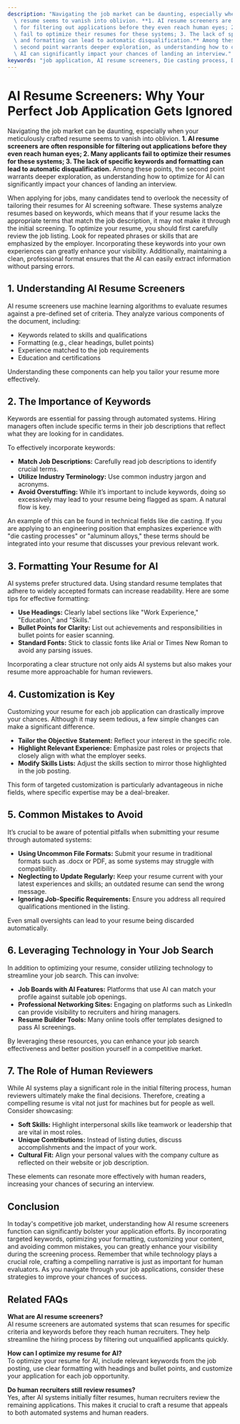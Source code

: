 ```yaml
---
description: "Navigating the job market can be daunting, especially when your meticulously crafted\
  \ resume seems to vanish into oblivion. **1. AI resume screeners are often responsible\
  \ for filtering out applications before they even reach human eyes; 2. Many applicants\
  \ fail to optimize their resumes for these systems; 3. The lack of specific keywords\
  \ and formatting can lead to automatic disqualification.** Among these points, the\
  \ second point warrants deeper exploration, as understanding how to optimize for\
  \ AI can significantly impact your chances of landing an interview."
keywords: "job application, AI resume screeners, Die casting process, Die-cast aluminum"
---
```

# AI Resume Screeners: Why Your Perfect Job Application Gets Ignored

Navigating the job market can be daunting, especially when your meticulously crafted resume seems to vanish into oblivion. **1. AI resume screeners are often responsible for filtering out applications before they even reach human eyes; 2. Many applicants fail to optimize their resumes for these systems; 3. The lack of specific keywords and formatting can lead to automatic disqualification.** Among these points, the second point warrants deeper exploration, as understanding how to optimize for AI can significantly impact your chances of landing an interview.

When applying for jobs, many candidates tend to overlook the necessity of tailoring their resumes for AI screening software. These systems analyze resumes based on keywords, which means that if your resume lacks the appropriate terms that match the job description, it may not make it through the initial screening. To optimize your resume, you should first carefully review the job listing. Look for repeated phrases or skills that are emphasized by the employer. Incorporating these keywords into your own experiences can greatly enhance your visibility. Additionally, maintaining a clean, professional format ensures that the AI can easily extract information without parsing errors.

## **1. Understanding AI Resume Screeners**

AI resume screeners use machine learning algorithms to evaluate resumes against a pre-defined set of criteria. They analyze various components of the document, including:

- Keywords related to skills and qualifications
- Formatting (e.g., clear headings, bullet points)
- Experience matched to the job requirements
- Education and certifications

Understanding these components can help you tailor your resume more effectively.

## **2. The Importance of Keywords**

Keywords are essential for passing through automated systems. Hiring managers often include specific terms in their job descriptions that reflect what they are looking for in candidates. 

To effectively incorporate keywords:

- **Match Job Descriptions:** Carefully read job descriptions to identify crucial terms.
- **Utilize Industry Terminology:** Use common industry jargon and acronyms.
- **Avoid Overstuffing:** While it’s important to include keywords, doing so excessively may lead to your resume being flagged as spam. A natural flow is key.

An example of this can be found in technical fields like die casting. If you are applying to an engineering position that emphasizes experience with "die casting processes" or "aluminum alloys," these terms should be integrated into your resume that discusses your previous relevant work.

## **3. Formatting Your Resume for AI**

AI systems prefer structured data. Using standard resume templates that adhere to widely accepted formats can increase readability. Here are some tips for effective formatting:

- **Use Headings:** Clearly label sections like "Work Experience," "Education," and "Skills."
- **Bullet Points for Clarity:** List out achievements and responsibilities in bullet points for easier scanning.
- **Standard Fonts:** Stick to classic fonts like Arial or Times New Roman to avoid any parsing issues.

Incorporating a clear structure not only aids AI systems but also makes your resume more approachable for human reviewers.

## **4. Customization is Key**

Customizing your resume for each job application can drastically improve your chances. Although it may seem tedious, a few simple changes can make a significant difference. 

- **Tailor the Objective Statement:** Reflect your interest in the specific role.
- **Highlight Relevant Experience:** Emphasize past roles or projects that closely align with what the employer seeks.
- **Modify Skills Lists:** Adjust the skills section to mirror those highlighted in the job posting.

This form of targeted customization is particularly advantageous in niche fields, where specific expertise may be a deal-breaker.

## **5. Common Mistakes to Avoid**

It’s crucial to be aware of potential pitfalls when submitting your resume through automated systems:

- **Using Uncommon File Formats:** Submit your resume in traditional formats such as .docx or PDF, as some systems may struggle with compatibility.
- **Neglecting to Update Regularly:** Keep your resume current with your latest experiences and skills; an outdated resume can send the wrong message.
- **Ignoring Job-Specific Requirements:** Ensure you address all required qualifications mentioned in the listing.

Even small oversights can lead to your resume being discarded automatically.

## **6. Leveraging Technology in Your Job Search**

In addition to optimizing your resume, consider utilizing technology to streamline your job search. This can involve:

- **Job Boards with AI Features:** Platforms that use AI can match your profile against suitable job openings.
- **Professional Networking Sites:** Engaging on platforms such as LinkedIn can provide visibility to recruiters and hiring managers.
- **Resume Builder Tools:** Many online tools offer templates designed to pass AI screenings.

By leveraging these resources, you can enhance your job search effectiveness and better position yourself in a competitive market.

## **7. The Role of Human Reviewers**

While AI systems play a significant role in the initial filtering process, human reviewers ultimately make the final decisions. Therefore, creating a compelling resume is vital not just for machines but for people as well. Consider showcasing:

- **Soft Skills:** Highlight interpersonal skills like teamwork or leadership that are vital in most roles.
- **Unique Contributions:** Instead of listing duties, discuss accomplishments and the impact of your work.
- **Cultural Fit:** Align your personal values with the company culture as reflected on their website or job description.

These elements can resonate more effectively with human readers, increasing your chances of securing an interview.

## **Conclusion**

In today's competitive job market, understanding how AI resume screeners function can significantly bolster your application efforts. By incorporating targeted keywords, optimizing your formatting, customizing your content, and avoiding common mistakes, you can greatly enhance your visibility during the screening process. Remember that while technology plays a crucial role, crafting a compelling narrative is just as important for human evaluators. As you navigate through your job applications, consider these strategies to improve your chances of success.

## Related FAQs

**What are AI resume screeners?**  
AI resume screeners are automated systems that scan resumes for specific criteria and keywords before they reach human recruiters. They help streamline the hiring process by filtering out unqualified applicants quickly.

**How can I optimize my resume for AI?**  
To optimize your resume for AI, include relevant keywords from the job posting, use clear formatting with headings and bullet points, and customize your application for each job opportunity.

**Do human recruiters still review resumes?**  
Yes, after AI systems initially filter resumes, human recruiters review the remaining applications. This makes it crucial to craft a resume that appeals to both automated systems and human readers.
